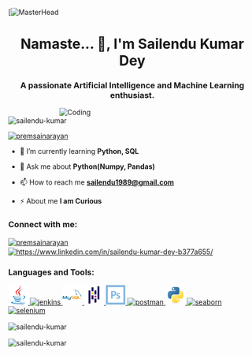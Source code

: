 [![MasterHead](https://miro.medium.com/v2/resize:fit:1400/1*s2sSUmiJGjitCLgjZA8H4w.gif)

<h1 align="center">Namaste... 👋, I'm Sailendu Kumar Dey</h1>
<h3 align="center">A passionate Artificial Intelligence and Machine Learning enthusiast.</h3>
<img align="right" alt="Coding" width="400" src="https://cdn.dribbble.com/users/1162077/screenshots/3848914/programmer.gif">

<p align="left"> <img src="https://komarev.com/ghpvc/?username=sailendu-kumar&label=Profile%20views&color=0e75b6&style=flat" alt="sailendu-kumar" /> </p>

<p align="left"> <a href="https://twitter.com/premsainarayan" target="blank"><img src="https://img.shields.io/twitter/follow/premsainarayan?logo=twitter&style=for-the-badge" alt="premsainarayan" /></a> </p>

- 🌱 I’m currently learning **Python, SQL**

- 💬 Ask me about **Python(Numpy, Pandas)**

- 📫 How to reach me **sailendu1989@gmail.com**

- ⚡ About me **I am Curious**

<h3 align="left">Connect with me:</h3>
<p align="left">
<a href="https://twitter.com/premsainarayan" target="blank"><img align="center" src="https://raw.githubusercontent.com/rahuldkjain/github-profile-readme-generator/master/src/images/icons/Social/twitter.svg" alt="premsainarayan" height="30" width="40" /></a>
<a href="https://linkedin.com/in/https://www.linkedin.com/in/sailendu-kumar-dey-b377a655/" target="blank"><img align="center" src="https://raw.githubusercontent.com/rahuldkjain/github-profile-readme-generator/master/src/images/icons/Social/linked-in-alt.svg" alt="https://www.linkedin.com/in/sailendu-kumar-dey-b377a655/" height="30" width="40" /></a>
</p>

<h3 align="left">Languages and Tools:</h3>
<p align="left"> <a href="https://www.java.com" target="_blank" rel="noreferrer"> <img src="https://raw.githubusercontent.com/devicons/devicon/master/icons/java/java-original.svg" alt="java" width="40" height="40"/> </a> <a href="https://www.jenkins.io" target="_blank" rel="noreferrer"> <img src="https://www.vectorlogo.zone/logos/jenkins/jenkins-icon.svg" alt="jenkins" width="40" height="40"/> </a> <a href="https://www.mysql.com/" target="_blank" rel="noreferrer"> <img src="https://raw.githubusercontent.com/devicons/devicon/master/icons/mysql/mysql-original-wordmark.svg" alt="mysql" width="40" height="40"/> </a> <a href="https://pandas.pydata.org/" target="_blank" rel="noreferrer"> <img src="https://raw.githubusercontent.com/devicons/devicon/2ae2a900d2f041da66e950e4d48052658d850630/icons/pandas/pandas-original.svg" alt="pandas" width="40" height="40"/> </a> <a href="https://www.photoshop.com/en" target="_blank" rel="noreferrer"> <img src="https://raw.githubusercontent.com/devicons/devicon/master/icons/photoshop/photoshop-line.svg" alt="photoshop" width="40" height="40"/> </a> <a href="https://postman.com" target="_blank" rel="noreferrer"> <img src="https://www.vectorlogo.zone/logos/getpostman/getpostman-icon.svg" alt="postman" width="40" height="40"/> </a> <a href="https://www.python.org" target="_blank" rel="noreferrer"> <img src="https://raw.githubusercontent.com/devicons/devicon/master/icons/python/python-original.svg" alt="python" width="40" height="40"/> </a> <a href="https://seaborn.pydata.org/" target="_blank" rel="noreferrer"> <img src="https://seaborn.pydata.org/_images/logo-mark-lightbg.svg" alt="seaborn" width="40" height="40"/> </a> <a href="https://www.selenium.dev" target="_blank" rel="noreferrer"> <img src="https://raw.githubusercontent.com/detain/svg-logos/780f25886640cef088af994181646db2f6b1a3f8/svg/selenium-logo.svg" alt="selenium" width="40" height="40"/> </a> </p>

<p><img align="center" src="https://github-readme-stats.vercel.app/api/top-langs?username=sailendu-kumar&show_icons=true&locale=en&layout=compact" alt="sailendu-kumar" /></p>

<p><img align="center" src="https://github-readme-streak-stats.herokuapp.com/?user=sailendu-kumar&" alt="sailendu-kumar" /></p>


